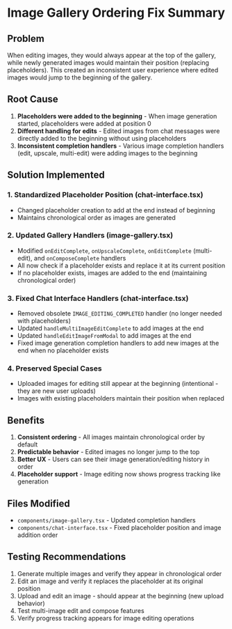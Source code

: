 # Image Gallery Ordering Fix Summary

## Problem
When editing images, they would always appear at the top of the gallery, while newly generated images would maintain their position (replacing placeholders). This created an inconsistent user experience where edited images would jump to the beginning of the gallery.

## Root Cause
1. **Placeholders were added to the beginning** - When image generation started, placeholders were added at position 0
2. **Different handling for edits** - Edited images from chat messages were directly added to the beginning without using placeholders
3. **Inconsistent completion handlers** - Various image completion handlers (edit, upscale, multi-edit) were adding images to the beginning

## Solution Implemented

### 1. **Standardized Placeholder Position** (chat-interface.tsx)
- Changed placeholder creation to add at the end instead of beginning
- Maintains chronological order as images are generated

### 2. **Updated Gallery Handlers** (image-gallery.tsx)
- Modified `onEditComplete`, `onUpscaleComplete`, `onEditComplete` (multi-edit), and `onComposeComplete` handlers
- All now check if a placeholder exists and replace it at its current position
- If no placeholder exists, images are added to the end (maintaining chronological order)

### 3. **Fixed Chat Interface Handlers** (chat-interface.tsx)
- Removed obsolete `IMAGE_EDITING_COMPLETED` handler (no longer needed with placeholders)
- Updated `handleMultiImageEditComplete` to add images at the end
- Updated `handleEditImageFromModal` to add images at the end
- Fixed image generation completion handlers to add new images at the end when no placeholder exists

### 4. **Preserved Special Cases**
- Uploaded images for editing still appear at the beginning (intentional - they are new user uploads)
- Images with existing placeholders maintain their position when replaced

## Benefits
1. **Consistent ordering** - All images maintain chronological order by default
2. **Predictable behavior** - Edited images no longer jump to the top
3. **Better UX** - Users can see their image generation/editing history in order
4. **Placeholder support** - Image editing now shows progress tracking like generation

## Files Modified
- `components/image-gallery.tsx` - Updated completion handlers
- `components/chat-interface.tsx` - Fixed placeholder position and image addition order

## Testing Recommendations
1. Generate multiple images and verify they appear in chronological order
2. Edit an image and verify it replaces the placeholder at its original position
3. Upload and edit an image - should appear at the beginning (new upload behavior)
4. Test multi-image edit and compose features
5. Verify progress tracking appears for image editing operations